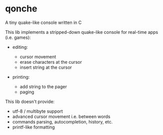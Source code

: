 # qonche 
A tiny quake-like console written in C

This lib implements a stripped-down quake-like console for real-time apps (i.e. games): 
* editing:
   - cursor movement
   - erase characters at the cursor
   - insert string at the cursor

* printing:
   - add string to the pager 
   - paging 

This lib doesn't provide:
* utf-8 / multibyte support
* advanced cursor movement i.e. between words
* commands parsing, autocompletion, history, etc.
* printf-like formatting
